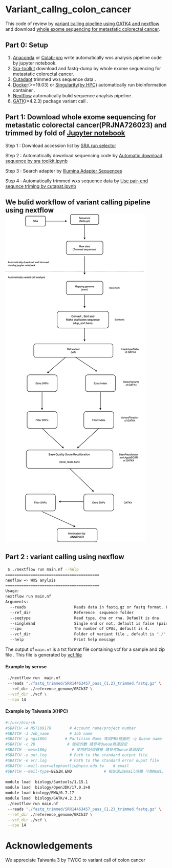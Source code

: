 # Variant_callng_colon_cancer
This code of review by [variant calling pipeline using GATK4 and nextflow](https://github.com/gencorefacility/variant-calling-pipeline-gatk4) and download [whole exome sequencing for metastatic colorectal cancer](https://www.ncbi.nlm.nih.gov/bioproject/PRJNA726023).

## Part 0: Setup
1. [Anaconda](https://www.anaconda.com/products/distribution) or [Colab-pro](https://colab.research.google.com/?hl=zh-tw) write automatically wxs analysis pipeline code by jupyter notebook.
2. [Sra-toolkit](https://github.com/ncbi/sra-tools/wiki/02.-Installing-SRA-Toolkit) download and fastq-dump by whole exome sequencing for metastatic colorectal cancer.
3. [Cutadapt](https://anaconda.org/bioconda/cutadapt) trimmed wxs sequence data .
4. [Docker](https://desktop.docker.com/mac/main/amd64/Docker.dmg?utm_source=docker&utm_medium=webreferral&utm_campaign=dd-smartbutton&utm_location=module)(>=19.03) or [Singularity(by HPC)](https://docs.sylabs.io/guides/latest/user-guide/) automatically run bioinformation container .
5. [Nextflow](https://www.nextflow.io/docs/latest/getstarted.html) automatically  bulid sequence anaylsis pipeline .
6. [GATK](https://github.com/broadinstitute/gatk/releases)(=4.2.3) package variant call .

## Part 1: Download whole exome sequencing for metastatic colorectal cancer(PRJNA726023) and trimmed by fold of [Jupyter notebook](https://github.com/twobrassiere/Variant_callng_colon_cancer/tree/main/Jupyter%20notebook) 
Step 1 : Download accession list by [SRA run selector](https://www.ncbi.nlm.nih.gov/Traces/study/?query_key=5&WebEnv=MCID_63a51fbfe936a5469741cbf0&o=acc_s%3Aa) 

Step 2 : Automatically download sequencing code by [Automatic download sequence by sra toolkit.ipynb](https://github.com/twobrassiere/Variant_callng_colon_cancer/blob/main/Jupyter%20notebook/Automatic%20download%20sequence%20by%20sra%20toolkit.ipynb)

Step 3 : Search adapter by [Illumina Adapter Sequences](https://support-docs.illumina.com/SHARE/AdapterSeq/illumina-adapter-sequences.pdf)

Step 4 : Automatically trimmed wxs sequence data by [Use pair-end sequnce triming by cutapat.ipynb](https://github.com/twobrassiere/Variant_callng_colon_cancer/blob/main/Jupyter%20notebook/Use%20pair-end%20sequnce%20%20triming%20by%20cutapat.ipynb)
   
## We bulid workflow of  variant calling pipeline using nextflow![iamge](https://github.com/twobrassiere/Variant_callng_colon_cancer/blob/main/workflow.jpg)

## Part 2 : variant calling using nexflow
```sh
 $ ./nextflow run main.nf --help
=========================================
neoflow => WXS anylsis
=========================================
Usage:
nextflow run main.nf
Arguments:
  --reads                     Reads data in fastq.gz or fastq format. For example, "*_{1,2}.fastq.gz"
  --ref_dir                   Reference  sequence folder
  --seqtype                   Read type, dna or rna. Default is dna.
  --singleEnd                 Single end or not, default is false (pair end reads)
  --cpu                       The number of CPUs, default is 4.
  --vcf_dir                   Folder of variant file , default is "./"
  --help                      Print help message
 ```
The  output of `main.nf` is a txt format file containing vcf  for a sample and zip file . This file is generated by [vcf file](https://github.com/twobrassiere/Variant_callng_colon_cancer/tree/main/vcf)
   
#### Example by servse
```sh
 ./nextflow run  main.nf
 --reads "./fastq_trimmed/SRR14463457_pass_{1,2}_trimmed.fastq.gz" \ 
 --ref_dir ./reference_genome/GRCh37 \
 --vcf_dir ./vcf \
 --cpu 14
```

#### Example by Taiwania 3(HPC)
```sh
#!/usr/bin/sh
#SBATCH -A MST109178        # Account name/project number
#SBATCH -J Job_name         # Job name
#SBATCH -p ngs186G        # Partition Name 等同PBS裡面的 -q Queue name
#SBATCH -c 28              # 使用的數 請參考Queue資源設定
#SBATCH --mem=186g           # 使用的記憶體量 請參考Queue資源設定
#SBATCH -o out.log          # Path to the standard output file
#SBATCH -e err.log          # Path to the standard error ouput file
#SBATCH --mail-user=elephantliu@nycu.edu.tw    # email
#SBATCH --mail-type=BEGIN,END              # 指定送出email時機 可為NONE, BEGIN, END, FAIL, REQUEUE, ALL

module load  biology/Samtools/1.15.1
module load  biology/OpenJDK/17.0.2+8
module load biology/BWA/0.7.17
module load  biology/GATK/4.2.3.0
 ./nextflow run main.nf 
 --reads "./fastq_trimmed/SRR14463457_pass_{1,2}_trimmed.fastq.gz" \
 --ref_dir ./reference_genome/GRCh37 \
 --vcf_dir ./vcf \
 --cpu 14
 ```
# Acknowledgements 
We appreciate Taiwania 3 by TWCC to variant call of colon cancer 
